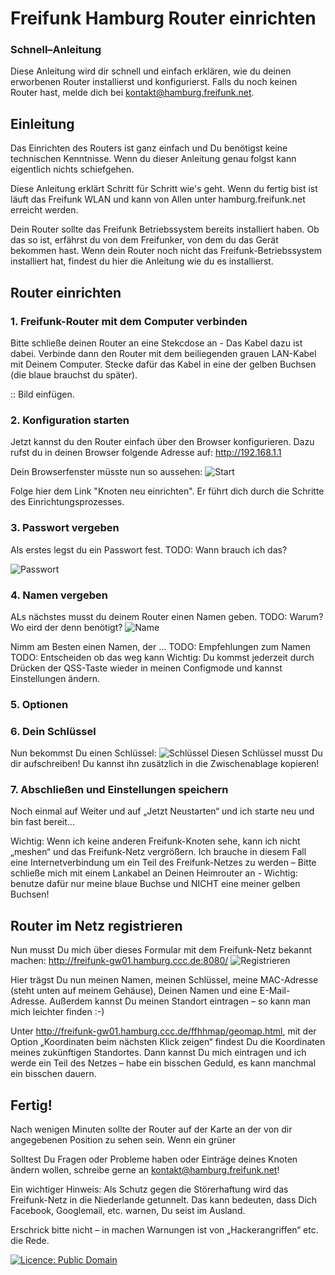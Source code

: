 #  Freifunk Hamburg Router einrichten
### Schnell–Anleitung

Diese Anleitung wird dir schnell und einfach erklären, wie du deinen erworbenen Router installierst und konfigurierst. Falls du noch keinen Router hast, melde dich bei <kontakt@hamburg.freifunk.net>.

## Einleitung
Das Einrichten des Routers ist ganz einfach und Du benötigst keine technischen Kenntnisse. Wenn du dieser Anleitung genau folgst kann eigentlich nichts schiefgehen.

Diese Anleitung erklärt Schritt für Schritt wie's geht. Wenn du fertig bist ist läuft das Freifunk WLAN und kann von Allen unter 
hamburg.freifunk.net erreicht werden.

Dein Router sollte das Freifunk Betriebssystem bereits installiert haben. Ob das so ist, erfährst du von dem Freifunker, von dem du das Gerät bekommen hast.
Wenn dein Router noch nicht das Freifunk-Betriebssystem installiert hat, findest du hier die Anleitung wie du es installierst.

## Router einrichten
### 1. Freifunk-Router mit dem Computer verbinden
Bitte schließe deinen Router an eine Stekcdose an - Das Kabel dazu ist dabei. Verbinde dann den Router mit dem beiliegenden grauen LAN-Kabel mit Deinem Computer. Stecke dafür das Kabel in eine der gelben Buchsen (die blaue brauchst du später).

:: Bild einfügen.

### 2. Konfiguration starten
Jetzt kannst du den Router einfach über den Browser konfigurieren. Dazu rufst du in deinen Browser folgende Adresse auf: 
<http://192.168.1.1>

Dein Browserfenster müsste nun so aussehen:
![Start](./start.jpg "So geht's los")

Folge hier dem Link "Knoten neu einrichten". Er führt dich durch die Schritte des Einrichtungsprozesses.

### 3. Passwort vergeben
Als erstes legst du ein Passwort fest.
TODO: Wann brauch ich das? 

![Passwort](./password.jpg "Nimm ein gutes Passwort")

### 4. Namen vergeben
ALs nächstes musst du deinem Router einen Namen geben.
TODO: Warum? Wo eird der denn benötigt?
![Name](./name.jpg "Such dir einen Namen aus")

Nimm am Besten einen Namen, der …
TODO: Empfehlungen zum Namen
TODO: Entscheiden ob das weg kann
	Wichtig: Du kommst jederzeit durch Drücken der QSS-Taste wieder in meinen Configmode und kannst Einstellungen ändern.

### 5. Optionen 


### 6. Dein Schlüssel
Nun bekommst Du einen Schlüssel:
![Schlüssel](./schluessel.jpg)
Diesen Schlüssel musst Du dir aufschreiben! Du kannst ihn zusätzlich in die Zwischenablage kopieren!

### 7. Abschließen und Einstellungen speichern
Noch einmal auf Weiter und auf „Jetzt Neustarten“ und ich starte neu und bin fast bereit...




Wichtig: Wenn ich keine anderen Freifunk-Knoten sehe, kann ich nicht „meshen“ und das Freifunk-Netz vergrößern. Ich brauche in diesem Fall eine Internetverbindung um ein Teil des Freifunk-Netzes zu werden – Bitte schließe mich mit einem Lankabel an Deinen Heimrouter an - 
Wichtig: benutze dafür nur meine blaue Buchse und NICHT eine meiner gelben Buchsen!

## Router im Netz registrieren
Nun musst Du mich über dieses Formular mit dem Freifunk-Netz bekannt machen:
<http://freifunk-gw01.hamburg.ccc.de:8080/>
![Registrieren](./foemular.jpg)


Hier trägst Du nun meinen Namen, meinen Schlüssel, meine MAC-Adresse (steht unten auf meinem Gehäuse), Deinen Namen und eine E-Mail-Adresse. Außerdem kannst Du meinen Standort eintragen – so kann man mich leichter finden :-) 

Unter http://freifunk-gw01.hamburg.ccc.de/ffhhmap/geomap.html, mit der Option „Koordinaten beim nächsten Klick zeigen“ findest Du die Koordinaten meines zukünftigen Standortes.
Dann kannst Du mich eintragen und ich werde ein Teil des Netzes – habe ein bisschen Geduld,
es kann manchmal ein bisschen dauern.

## Fertig!

Nach wenigen Minuten sollte der Router auf der Karte an der von dir angegebenen Position zu sehen sein. Wenn ein grüner 

Solltest Du Fragen oder Probleme haben oder Einträge deines Knoten ändern wollen,
schreibe gerne an <kontakt@hamburg.freifunk.net>!

Ein wichtiger Hinweis: Als Schutz gegen die Störerhaftung wird das Freifunk-Netz in die Niederlande getunnelt. Das kann bedeuten, dass Dich Facebook, Googlemail, etc. warnen, Du seist im Ausland.

Erschrick bitte nicht – in machen Warnungen ist von „Hackerangriffen“ etc. die Rede.  

[![Licence: Public Domain](http://creativecommons.org/images/deed/nolaw.png)](http://creativecommons.org/publicdomain/zero/1.0/)
